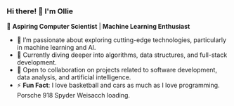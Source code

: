 ### Hi there! 👋 I'm Ollie  
🌟 **Aspiring Computer Scientist** | **Machine Learning Enthusiast**  

- 👀 I’m passionate about exploring cutting-edge technologies, particularly in machine learning and AI.  
- 🌱 Currently diving deeper into algorithms, data structures, and full-stack development.  
- 💞️ Open to collaboration on projects related to software development, data analysis, and artificial intelligence.   
- ⚡ **Fun Fact**: I love basketball and cars as much as I love programming. Porsche 918 Spyder Weisacch loading.

